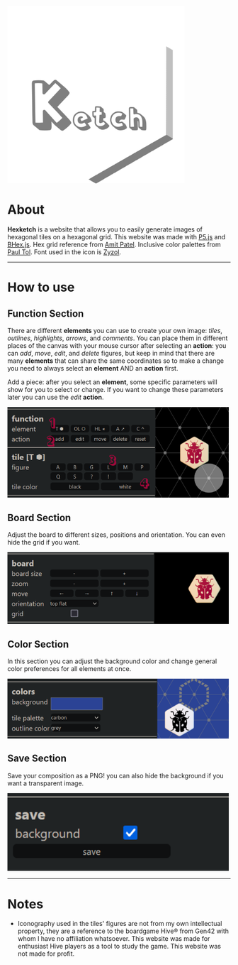 <img src="assets/icon.png" width="400">

# About

__Hexketch__ is a website that allows you to easily generate images of hexagonal tiles on a hexagonal grid.
This website was made with [P5.js](https://p5js.org/) and [BHex.js](https://github.com/bodinaren/BHex.js). 
Hex grid reference from [Amit Patel](https://www.redblobgames.com/grids/hexagons/).
Inclusive color palettes from [Paul Tol](https://personal.sron.nl/~pault/).
Font used in the icon is [Zyzol](https://www.fontspace.com/zyzol-font-f67557).

---

# How to use

## Function Section

There are different __elements__ you can use to create your own image: _tiles_, _outlines_, _highlights_, _arrows_, and _comments_. You can place them in different places of the canvas with your mouse cursor after selecting an __action__: you can _add_, _move_, _edit_, and _delete_ figures, but keep in mind that there are many __elements__ that can share the same coordinates so to make a change you need to always select an __element__ AND an __action__ first.

Add a piece: after you select an __element__, some specific parameters will show for you to select or change. If you want to change these parameters later you can use the _edit_ __action__.

<img src="assets/01.png" width="500">

## Board Section

Adjust the board to different sizes, positions and orientation. You can even hide the grid if you want.

<img src="assets/02.png" width="500">

## Color Section

In this section you can adjust the background color and change general color preferences for all elements at once.

<img src="assets/03.png" width="500">

## Save Section

Save your composition as a PNG! you can also hide the background if you want a transparent image.

<img src="assets/04.png" width="500">

---

# Notes

- Iconography used in the tiles' figures are not from my own intellectual property, they are a reference to the boardgame Hive® from Gen42 with whom I have no affiliation whatsoever. This website was made for enthusiast Hive players as a tool to study the game. This website was not made for profit.